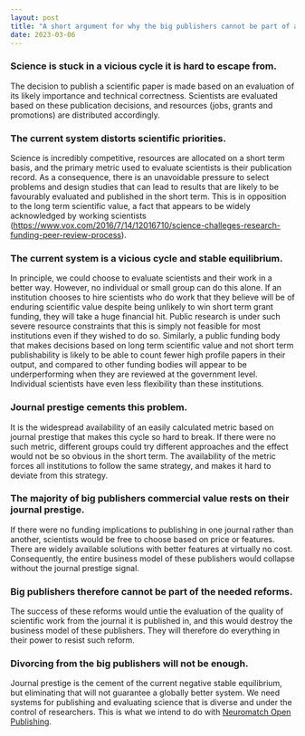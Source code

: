 ```yaml
---
layout: post
title: "A short argument for why the big publishers cannot be part of a publishing reform effort"
date: 2023-03-06
---
```


### Science is stuck in a vicious cycle it is hard to escape from.

The decision to publish a scientific paper is made based on an evaluation of its likely importance and technical correctness. Scientists are evaluated based on these publication decisions, and resources (jobs, grants and promotions) are distributed accordingly.

### The current system distorts scientific priorities.

Science is incredibly competitive, resources are allocated on a short term basis, and the primary metric used to evaluate scientists is their publication record. As a consequence, there is an unavoidable pressure to select problems and design studies that can lead to results that are likely to be favourably evaluated and published in the short term. This is in opposition to the long term scientific value, a fact that appears to be widely acknowledged by working scientists (https://www.vox.com/2016/7/14/12016710/science-challeges-research-funding-peer-review-process).

### The current system is a vicious cycle and stable equilibrium.

In principle, we could choose to evaluate scientists and their work in a better way. However, no individual or small group can do this alone. If an institution chooses to hire scientists who do work that they believe will be of enduring scientific value despite being unlikely to win short term grant funding, they will take a huge financial hit. Public research is under such severe resource constraints that this is simply not feasible for most institutions even if they wished to do so. Similarly, a public funding body that makes decisions based on long term scientific value and not short term publishability is likely to be able to count fewer high profile papers in their output, and compared to other funding bodies will appear to be underperforming when they are reviewed at the government level. Individual scientists have even less flexibility than these institutions.

### Journal prestige cements this problem.

It is the widespread availability of an easily calculated metric based on journal prestige that makes this cycle so hard to break. If there were no such metric, different groups could try different approaches and the effect would not be so obvious in the short term. The availability of the metric forces all institutions to follow the same strategy, and makes it hard to deviate from this strategy.

### The majority of big publishers commercial value rests on their journal prestige.

If there were no funding implications to publishing in one journal rather than another, scientists would be free to choose based on price or features. There are widely available solutions with better features at virtually no cost. Consequently, the entire business model of these publishers would collapse without the journal prestige signal.

### Big publishers therefore cannot be part of the needed reforms.

The success of these reforms would untie the evaluation of the quality of scientific work from the journal it is published in, and this would destroy the business model of these publishers. They will therefore do everything in their power to resist such reform.

### Divorcing from the big publishers will not be enough.

Journal prestige is the cement of the current negative stable equilibrium, but eliminating that will not guarantee a globally better system. We need systems for publishing and evaluating science that is diverse and under the control of researchers. This is what we intend to do with [Neuromatch Open Publishing](https://nmop.io/).
